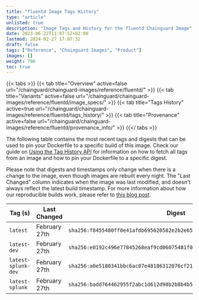 ```yaml
---
title: "fluentd Image Tags History"
type: "article"
unlisted: true
description: "Image Tags and History for the fluentd Chainguard Image"
date: 2023-06-22T11:07:52+02:00
lastmod: 2024-02-27 17:07:32
draft: false
tags: ["Reference", "Chainguard Images", "Product"]
images: []
weight: 700
toc: true
---
```


{{< tabs >}}
{{< tab title="Overview" active=false url="/chainguard/chainguard-images/reference/fluentd/" >}}
{{< tab title="Variants" active=false url="/chainguard/chainguard-images/reference/fluentd/image_specs/" >}}
{{< tab title="Tags History" active=true url="/chainguard/chainguard-images/reference/fluentd/tags_history/" >}}
{{< tab title="Provenance" active=false url="/chainguard/chainguard-images/reference/fluentd/provenance_info/" >}}
{{</ tabs >}}

The following table contains the most recent tags and digests that can be used to pin your Dockerfile to a specific build of this image. Check our guide on [Using the Tag History API](/chainguard/chainguard-images/using-the-tag-history-api/) for information on how to fetch all tags from an image and how to pin your Dockerfile to a specific digest.

Please note that digests and timestamps only change when there is a change to the image, even though images are rebuilt every night. The "Last Changed" column indicates when the image was last modified, and doesn't always reflect the latest build timestamp. For more information about how our reproducible builds work, please refer to [this blog post](https://www.chainguard.dev/unchained/reproducing-chainguards-reproducible-image-builds).

| Tag (s)              | Last Changed  | Digest                                                                    |
|----------------------|---------------|---------------------------------------------------------------------------|
|  `latest`            | February 27th | `sha256:f8455480ff0e41afdb695620582e2b2e659391e3cf5104e58da2dee2af2ae51a` |
|  `latest-dev`        | February 27th | `sha256:e0192c496e77845268eaf9cd06075481f00b84a9cc3b7c90b285b86c086b8039` |
|  `latest-splunk-dev` | February 27th | `sha256:a0e5180341bbc6ac07e48186312076cf217b1e42dc256db5e1c7858944c8e529` |
|  `latest-splunk`     | February 27th | `sha256:badd764462955f2abc1d612d98b2b8b4b5bea9234bbb43d1b8337390806c8379` |

